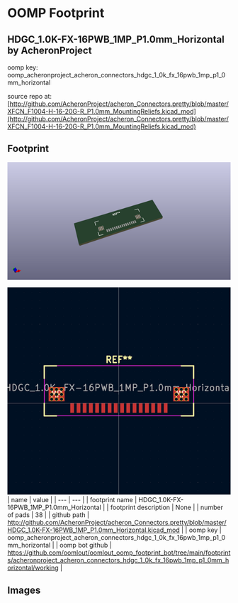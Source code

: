 # OOMP Footprint  
## HDGC_1.0K-FX-16PWB_1MP_P1.0mm_Horizontal  by AcheronProject  
  
oomp key: oomp_acheronproject_acheron_connectors_hdgc_1_0k_fx_16pwb_1mp_p1_0mm_horizontal  
  
source repo at: [http://github.com/AcheronProject/acheron_Connectors.pretty/blob/master/XFCN_F1004-H-16-20G-R_P1.0mm_MountingReliefs.kicad_mod](http://github.com/AcheronProject/acheron_Connectors.pretty/blob/master/XFCN_F1004-H-16-20G-R_P1.0mm_MountingReliefs.kicad_mod)  
## Footprint  
  
[![working_kicad_pcb_3d.png](working_kicad_pcb_3d_600.png)](working_kicad_pcb_3d.png)  
  
[![working.png](working_600.png)](working.png)  
| name | value | 
| --- | --- | 
| footprint name | HDGC_1.0K-FX-16PWB_1MP_P1.0mm_Horizontal | 
| footprint description | None | 
| number of pads | 38 | 
| github path | http://github.com/AcheronProject/acheron_Connectors.pretty/blob/master/HDGC_1.0K-FX-16PWB_1MP_P1.0mm_Horizontal.kicad_mod | 
| oomp key | oomp_acheronproject_acheron_connectors_hdgc_1_0k_fx_16pwb_1mp_p1_0mm_horizontal | 
| oomp bot github | https://github.com/oomlout/oomlout_oomp_footprint_bot/tree/main/footprints/acheronproject_acheron_connectors_hdgc_1_0k_fx_16pwb_1mp_p1_0mm_horizontal/working | 
## Images  
